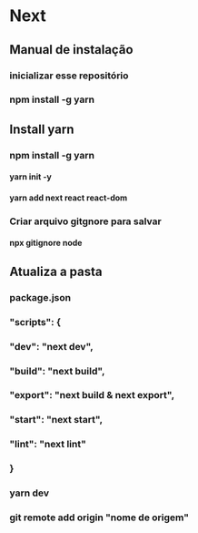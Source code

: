 # Next

## Manual de instalação

### inicializar esse repositório

### npm install -g yarn

## Install yarn

### npm install -g yarn 


#### yarn init -y

#### yarn add next react react-dom

### Criar arquivo gitgnore para salvar

#### npx gitignore node

## Atualiza a pasta

### package.json

### "scripts": {
###  "dev": "next dev",
###   "build": "next build",
###   "export": "next build & next export",
###   "start": "next start",
###   "lint": "next lint"
### }


### yarn dev

### git remote add origin "nome de origem"






